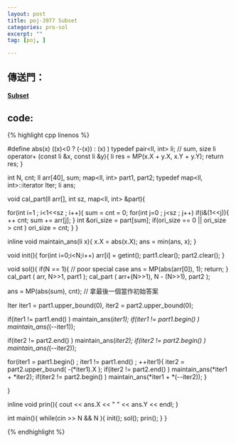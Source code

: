 ```yaml
---
layout: post
title: poj-3977 Subset 
categories: pro-sol
excerpt: ""
tag: [poj, ]

---
```


## 傳送門：

#### [Subset](http://poj.org/problem?id=3977)

## code:

{% highlight cpp linenos %}

#define abs(x) ((x)<0 ? (-(x)) : (x) )
typedef pair<ll, int> li;     // sum, size
li operator+ (const li &x, const li &y){
  li res = MP(x.X + y.X, x.Y + y.Y);
  return res;
}

int N, cnt;
ll arr[40], sum;
map<ll, int> part1, part2;
typedef map<ll, int>::iterator Iter;
li ans;

void cal_part(ll arr[], int sz, map<ll, int> &part){

  for(int i=1 ; i<1<<sz ; i++){
    sum = cnt = 0;
    for(int j=0 ; j<sz ; j++) if(i&(1<<j)){
      ++ cnt;
      sum += arr[j];
    }
    int &ori_size = part[sum];
    if(ori_size == 0 || ori_size > cnt ) 
      ori_size = cnt;
  }
}

inline void maintain_ans(li x){
  x.X = abs(x.X);
  ans = min(ans, x);
}

void init(){
  for(int i=0;i<N;i++) arr[i] = getint();
  part1.clear();
  part2.clear();
}

void sol(){
  if(N == 1){     // poor special case
    ans = MP(abs(arr[0]), 1);
    return;
  }
  cal_part ( arr, N>>1, part1 );
  cal_part ( arr+(N>>1), N - (N>>1), part2 );

  ans = MP(abs(sum), cnt);   // 拿最後一個當作初始答案
  
  Iter iter1 = part1.upper_bound(0), iter2 = part2.upper_bound(0);

  if(iter1 != part1.end() ) maintain_ans(*iter1);
  if(iter1 != part1.begin() ) maintain_ans(*(--iter1));

  if(iter2 != part2.end() ) maintain_ans(*iter2);
  if(iter2 != part2.begin() ) maintain_ans(*(--iter2));

  for(iter1 = part1.begin() ; iter1 != part1.end() ; ++iter1){
    iter2 = part2.upper_bound( -(*iter1).X );
    if(iter2 != part2.end() ) maintain_ans(*iter1 + *iter2);
    if(iter2 != part2.begin() ) maintain_ans(*iter1 + *(--iter2));
  }

}

inline void prin(){
  cout << ans.X << " " << ans.Y << endl;
}

int main(){
  while(cin >> N && N ){
    init();
    sol();
    prin();
  }
}

{% endhighlight %}
